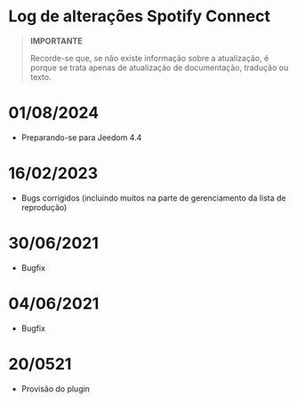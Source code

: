 # Log de alterações Spotify Connect

>**IMPORTANTE**
>
>Recorde-se que, se não existe informação sobre a atualização, é porque se trata apenas de atualização de documentação, tradução ou texto.

# 01/08/2024

- Preparando-se para Jeedom 4.4

# 16/02/2023

- Bugs corrigidos (incluindo muitos na parte de gerenciamento da lista de reprodução)

# 30/06/2021

- Bugfix

# 04/06/2021

- Bugfix

# 20/0521

- Provisão do plugin
